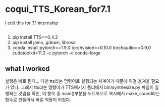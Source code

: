 # coqui_TTS_Korean_for7.1
I edit this for 7.1 internship

## <how to install>
1. pip install TTS==0.4.2
2. pip install jamo, gdown, librosa
3. conda install pytorch==1.9.0 torchvision==0.10.0 torchaudio==0.9.0 cudatoolkit=11.3 -c pytorch -c conda-forge

## what I worked
실행은 바로 된다... 다만 tts라는 명령어로 실행되는 체계이기 때문에 이걸 옮겨올 필요가 있다.
그래서 tts라는 명령어가 TTS패키지 폴더에서 bin/synthesize.py 파일이 실행되는 것임을 확인, 이 항목 중 main()부분을 노트북으로 복사해서 make_sound라는 함수로 만들어서 바로 적용이 되었다.
